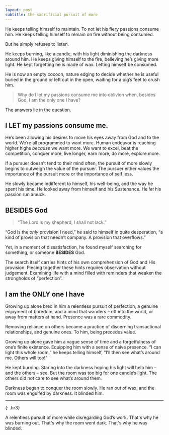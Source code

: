```yaml
---
layout: post
subtitle: the sacrificial pursuit of more
---
```


He keeps telling himself to maintain. To not let his fiery passions consume him. He keeps telling himself to remain on fire without being consumed.

But he simply refuses to listen. 

He keeps burning, like a candle, with his light diminishing the darkness around him. He keeps giving himself to the fire, believing he’s giving more light. He kept forgetting he is made of wax. Letting himself be consumed.

He is now an empty cocoon, nature edging to decide whether he is useful buried in the ground or left out in the open, waiting for a pig’s feet to crush him. 

> Why do I let my passions consume me into oblivion when, besides God, I am the only one I have?

The answers lie in the question.

## I **LET** my passions consume me.
He’s been allowing his desires to move his eyes away from God and to the world. We’re all programmed to want more. Human endeavor is reaching higher highs *because* we want more. We want to excel, beat the competition, conquer more, live longer, earn more, do more, explore more.

If a pursuer doesn’t tend to their mind often, the pursuit of more slowly begins to outweigh the value of the pursuer. The pursuer either values the importance of the pursuit more or the importance of self less.

He slowly became indifferent to himself, his well-being, and the way he spent his time. He looked away from himself and his Sustenance. He *let* his passion run amuck. 

## **BESIDES** God
> “The Lord is my shepherd, I shall not lack.” 

“God is the *only* provision I need,” he said to himself in quite desperation, “a kind of provision that needn’t company. A provision that overflows.”

Yet, in a moment of dissatisfaction, he found myself searching for something, or someone **BESIDES** God.

The search itself carries hints of his own comprehension of God and His provision. Piecing together these hints requires observation without judgement. Examining life with a mind filled with reminders that weaken the strongholds of “perfection”.

## I am the **ONLY** one I have
Growing up alone bred in him a relentless pursuit of perfection, a genuine enjoyment of boredom, and a mind that wanders – off into the world, or away from matters at hand. Presence was a rare commodity.

Removing reliance on others became a practice of discerning transactional relationships, and genuine ones. To him, being precedes value.

Growing up alone gave him a vague sense of time and a forgetfulness of one’s finite existence. Equipping him with a sense of naive presence. “I can light this whole room,” he keeps telling himself, ”I’ll then see what’s around me. Others will too!”

He kept burning. Staring into the darkness hoping his light will help him – and the others – see. But the room was too big for one candle’s light. The others did not care to see what’s around them.

Darkness began to conquer the room slowly. He ran out of wax, and the room was engulfed by darkness. It blinded him.

---
{: .hr3}

A relentless pursuit of more while disregarding God’s work. That's why he was burning out. That's why the room went dark. That's why he was blinded.

